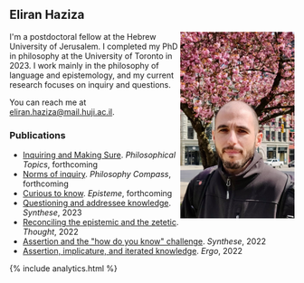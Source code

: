 ## Eliran Haziza

<img align="right" src="assets/webpic.png" width=250 alt="Photo" style="max-width: 40%;">

I'm a postdoctoral fellow at the Hebrew University of Jerusalem. I completed my PhD in philosophy at the University of Toronto in 2023. I work mainly in the philosophy of language and epistemology, and my current research focuses on inquiry and questions.

You can reach me at <eliran.haziza@mail.huji.ac.il>.

### Publications

* [Inquiring and Making Sure](https://philpapers.org/archive/HAZIAM.pdf). _Philosophical Topics_, forthcoming
* [Norms of inquiry](https://philpapers.org/archive/HAZNOI.pdf). _Philosophy Compass_, forthcoming
* [Curious to know](https://philpapers.org/archive/HAZCTK.pdf). _Episteme_, forthcoming
* [Questioning and addressee knowledge](https://philpapers.org/archive/HAZQAA.pdf). _Synthese_, 2023
* [Reconciling the epistemic and the zetetic](https://philpapers.org/archive/HAZRTE.pdf). _Thought_, 2022
* [Assertion and the "how do you know" challenge](https://philpapers.org/archive/HAZAAT.pdf). _Synthese_, 2022
* [Assertion, implicature, and iterated knowledge](https://philpapers.org/archive/HAZAIA.pdf). _Ergo_, 2022

{% include analytics.html %}
